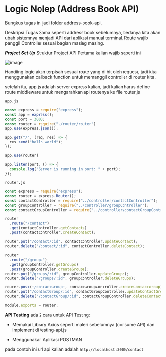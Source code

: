 # Logic Nolep (Address Book API)

Bungkus tugas ini jadi folder address-book-api.

Deskripsi Tugas
Sama seperti address book sebelumnya, bedanya kita akan ubah sistemnya menjadi API dari aplikasi manual terminal. Route wajib panggil Controller sesuai bagian masing masing. 

***Project Set Up***
Struktur Project API Pertama kalian wajib seperti ini

![image](https://github.com/user-attachments/assets/b9d98bfa-732a-431c-ba24-3bc5e09c45e3)

Handling logic akan terpisah sesuai route yang di hit oleh request, jadi kita menggunakan callback function untuk memanggil controller di router kita. 

setelah itu, app.js adalah server express kalian, jadi kalian harus define route middleware untuk mengarahkan api routenya ke file router.js

`app.js`
```js
const express = require("express");
const app = express();
const port = 3000;
const router = require("./router/router")
app.use(express.json());

app.get("/", (req, res) => {
  res.send("hello world");
});

app.use(router)

app.listen(port, () => {
  console.log("Server is running in port: " + port);
});
```

`router.js`
```js
const express = require("express");
const router = express.Router();
const contactController = require("../controller/contactController");
const groupController = require("../controller/groupController");
const contactGroupController = require("../controller/contactGroupController");

router
  .route("/contact")
  .get(contactController.getContacts)
  .post(contactController.createContact);

router.put("/contact/:id", contactController.updateContact);
router.delete("/contact/:id", contactController.deleteContact);

router
  .route("/groups")
  .get(groupController.getGroups)
  .post(groupController.createGroups);
router.put("/groups/:id", groupController.updateGroups);
router.delete("/groups/:id", groupController.deleteGroups);

router.post("/contactGroup", contactGroupController.createContactGroup);
router.put("/contactGroup/:id", contactGroupController.updateContactGroup);
router.delete("/contactGroup/:id", contactGroupController.deleteContactGroup);

module.exports = router;
```

**API Testing**
ada 2 cara untuk API Testing: 
- Memakai Library Axios seperti materi sebelumnya (consume API) dan implement di testing-api.js

- Menggunakan Aplikasi POSTMAN

pada contoh ini url api kalian adalah `http://localhost:3000/contact` 
